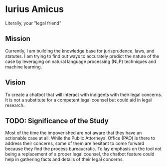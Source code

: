 # Iurius Amicus

Literally, your "legal friend"


## Mission

Currently, I am building the knowledge base for jurisprudence, laws, and statutes. I am trying to find out ways to accurately predict the nature of the case by leveraging on natural language processing (NLP) techniques and machine learning.


## Vision

To create a chatbot that will interact with indigents with their legal concerns. It is not a substitute for a competent legal counsel but could aid in legal research.


## TODO: Significance of the Study

Most of the time the impoverished are not aware that they have an actionable case at all. While the Public Attorneys' Office (PAO) is there to address their concerns, some of them are hesitant to come forward because they find the process bureaucratic. To lay emphasis on the tool not being a replacement of a proper legal counsel, the chatbot feature could help in gathering facts and details of their legal concerns.
